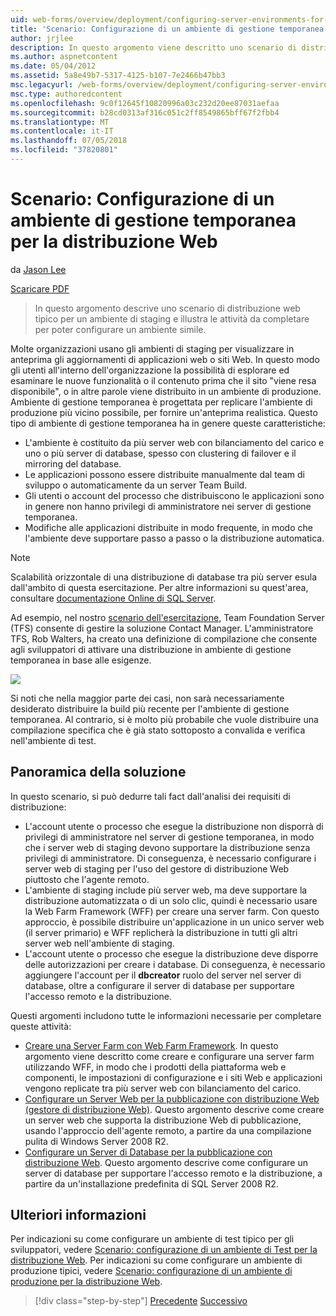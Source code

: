 ```yaml
---
uid: web-forms/overview/deployment/configuring-server-environments-for-web-deployment/scenario-configuring-a-staging-environment-for-web-deployment
title: 'Scenario: Configurazione di un ambiente di gestione temporanea per la distribuzione Web | Microsoft Docs'
author: jrjlee
description: In questo argomento viene descritto uno scenario di distribuzione web tipico per un ambiente di staging e illustra le attività da completare per configurare un ambiente simile...
ms.author: aspnetcontent
ms.date: 05/04/2012
ms.assetid: 5a8e49b7-5317-4125-b107-7e2466b47bb3
msc.legacyurl: /web-forms/overview/deployment/configuring-server-environments-for-web-deployment/scenario-configuring-a-staging-environment-for-web-deployment
msc.type: authoredcontent
ms.openlocfilehash: 9c0f12645f10820996a03c232d20ee87031aefaa
ms.sourcegitcommit: b28cd0313af316c051c2ff8549865bff67f2fbb4
ms.translationtype: MT
ms.contentlocale: it-IT
ms.lasthandoff: 07/05/2018
ms.locfileid: "37820801"
---
```

<a name="scenario-configuring-a-staging-environment-for-web-deployment"></a>Scenario: Configurazione di un ambiente di gestione temporanea per la distribuzione Web
====================
da [Jason Lee](https://github.com/jrjlee)

[Scaricare PDF](https://msdnshared.blob.core.windows.net/media/MSDNBlogsFS/prod.evol.blogs.msdn.com/CommunityServer.Blogs.Components.WeblogFiles/00/00/00/63/56/8130.DeployingWebAppsInEnterpriseScenarios.pdf)

> In questo argomento descrive uno scenario di distribuzione web tipico per un ambiente di staging e illustra le attività da completare per poter configurare un ambiente simile.


Molte organizzazioni usano gli ambienti di staging per visualizzare in anteprima gli aggiornamenti di applicazioni web o siti Web. In questo modo gli utenti all'interno dell'organizzazione la possibilità di esplorare ed esaminare le nuove funzionalità o il contenuto prima che il sito "viene resa disponibile", o in altre parole viene distribuito in un ambiente di produzione. Ambiente di gestione temporanea è progettata per replicare l'ambiente di produzione più vicino possibile, per fornire un'anteprima realistica. Questo tipo di ambiente di gestione temporanea ha in genere queste caratteristiche:

- L'ambiente è costituito da più server web con bilanciamento del carico e uno o più server di database, spesso con clustering di failover e il mirroring del database.
- Le applicazioni possono essere distribuite manualmente dal team di sviluppo o automaticamente da un server Team Build.
- Gli utenti o account del processo che distribuiscono le applicazioni sono in genere non hanno privilegi di amministratore nei server di gestione temporanea.
- Modifiche alle applicazioni distribuite in modo frequente, in modo che l'ambiente deve supportare passo a passo o la distribuzione automatica.

> [!NOTE]
> Scalabilità orizzontale di una distribuzione di database tra più server esula dall'ambito di questa esercitazione. Per altre informazioni su quest'area, consultare [documentazione Online di SQL Server](https://technet.microsoft.com/library/ms130214.aspx).


Ad esempio, nel nostro [scenario dell'esercitazione](../deploying-web-applications-in-enterprise-scenarios/enterprise-web-deployment-scenario-overview.md), Team Foundation Server (TFS) consente di gestire la soluzione Contact Manager. L'amministratore TFS, Rob Walters, ha creato una definizione di compilazione che consente agli sviluppatori di attivare una distribuzione in ambiente di gestione temporanea in base alle esigenze.

![](scenario-configuring-a-staging-environment-for-web-deployment/_static/image1.png)

Si noti che nella maggior parte dei casi, non sarà necessariamente desiderato distribuire la build più recente per l'ambiente di gestione temporanea. Al contrario, si è molto più probabile che vuole distribuire una compilazione specifica che è già stato sottoposto a convalida e verifica nell'ambiente di test.

## <a name="solution-overview"></a>Panoramica della soluzione

In questo scenario, si può dedurre tali fact dall'analisi dei requisiti di distribuzione:

- L'account utente o processo che esegue la distribuzione non disporrà di privilegi di amministratore nel server di gestione temporanea, in modo che i server web di staging devono supportare la distribuzione senza privilegi di amministratore. Di conseguenza, è necessario configurare i server web di staging per l'uso del gestore di distribuzione Web piuttosto che l'agente remoto.
- L'ambiente di staging include più server web, ma deve supportare la distribuzione automatizzata o di un solo clic, quindi è necessario usare la Web Farm Framework (WFF) per creare una server farm. Con questo approccio, è possibile distribuire un'applicazione in un unico server web (il server primario) e WFF replicherà la distribuzione in tutti gli altri server web nell'ambiente di staging.
- L'account utente o processo che esegue la distribuzione deve disporre delle autorizzazioni per creare i database. Di conseguenza, è necessario aggiungere l'account per il **dbcreator** ruolo del server nel server di database, oltre a configurare il server di database per supportare l'accesso remoto e la distribuzione.

Questi argomenti includono tutte le informazioni necessarie per completare queste attività:

- [Creare una Server Farm con Web Farm Framework](creating-a-server-farm-with-the-web-farm-framework.md). In questo argomento viene descritto come creare e configurare una server farm utilizzando WFF, in modo che i prodotti della piattaforma web e componenti, le impostazioni di configurazione e i siti Web e applicazioni vengono replicate tra più server web con bilanciamento del carico.
- [Configurare un Server Web per la pubblicazione con distribuzione Web (gestore di distribuzione Web)](configuring-a-web-server-for-web-deploy-publishing-web-deploy-handler.md). Questo argomento descrive come creare un server web che supporta la distribuzione Web di pubblicazione, usando l'approccio dell'agente remoto, a partire da una compilazione pulita di Windows Server 2008 R2.
- [Configurare un Server di Database per la pubblicazione con distribuzione Web](configuring-a-database-server-for-web-deploy-publishing.md). Questo argomento descrive come configurare un server di database per supportare l'accesso remoto e la distribuzione, a partire da un'installazione predefinita di SQL Server 2008 R2.

## <a name="further-reading"></a>Ulteriori informazioni

Per indicazioni su come configurare un ambiente di test tipico per gli sviluppatori, vedere [Scenario: configurazione di un ambiente di Test per la distribuzione Web](scenario-configuring-a-test-environment-for-web-deployment.md). Per indicazioni su come configurare un ambiente di produzione tipici, vedere [Scenario: configurazione di un ambiente di produzione per la distribuzione Web](scenario-configuring-a-production-environment-for-web-deployment.md).

> [!div class="step-by-step"]
> [Precedente](scenario-configuring-a-test-environment-for-web-deployment.md)
> [Successivo](scenario-configuring-a-production-environment-for-web-deployment.md)
